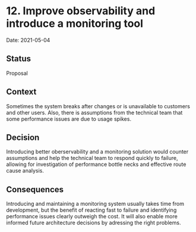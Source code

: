 # 12. Improve observability and introduce a monitoring tool

Date: 2021-05-04

## Status

Proposal

## Context

Sometimes the system breaks after changes or is unavailable to customers and other users. Also, there is assumptions from the technical team that some performance issues are due to usage spikes.

## Decision

Introducing better oberservability and a monitoring solution would counter assumptions and help the technical team to respond quickly to failure, allowing for investigation of performance bottle necks and effective route cause analysis.

## Consequences

Introducing and maintaining a monitoring system usually takes time from development, but the benefit of reacting fast to failure and identifying performance issues clearly outweigh the cost. It will also enable more informed future architecture decisions by adressing the right problems.

